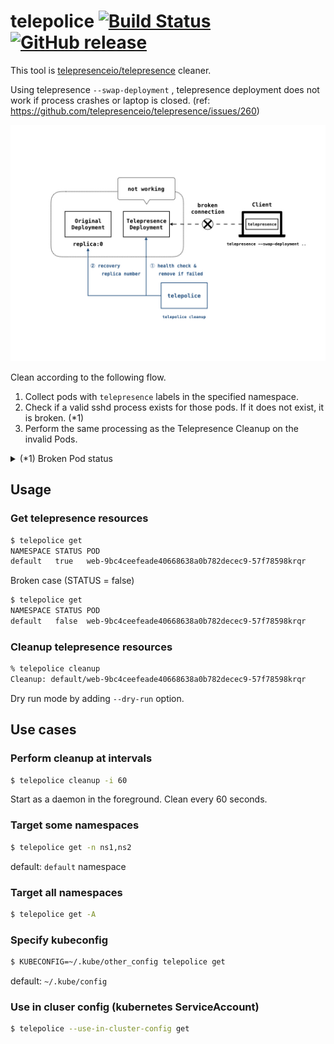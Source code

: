# telepolice [![Build Status](https://github.com/takumakume/telepolice/workflows/build/badge.svg)](https://github.com/takumakume/telepolice/actions) [![GitHub release](https://img.shields.io/github/release/takumakume/telepolice.svg)](https://github.com/takumakume/telepolice/releases)

This tool is [telepresenceio/telepresence](https://github.com/telepresenceio/telepresence) cleaner.

Using telepresence `--swap-deployment` , telepresence deployment does not work if process crashes or laptop is closed. (ref: https://github.com/telepresenceio/telepresence/issues/260)

![image](/docs/telepolice_image.jpeg)

Clean according to the following flow.

1. Collect pods with `telepresence` labels in the specified namespace.
2. Check if a valid sshd process exists for those pods. If it does not exist, it is broken. (*1)
3. Perform the same processing as the Telepresence Cleanup on the invalid Pods.


<details>
<summary>(*1) Broken Pod status</summary>

When telepresence is working:

```sh
~ $ ps -elf
PID   USER     TIME   COMMAND
    1 telepres   0:00 {twistd} /usr/bin/python3.6 /usr/bin/twistd --pidfile= -n -y ./forwarder.py
    8 telepres   0:00 [sshd]
    9 telepres   0:00 /usr/sbin/sshd -e
   14 telepres   0:00 [sshd]
   17 telepres   0:00 sshd: telepresence [priv]
   18 telepres   0:00 sshd: telepresence [priv]
   21 telepres   0:00 sshd: telepresence
   22 telepres   0:00 sshd: telepresence
   28 telepres   0:00 sshd: telepresence [priv]
   30 telepres   0:00 sshd: telepresence@notty
   31 telepres   0:00 ash -c /usr/lib/ssh/sftp-server
   32 telepres   0:00 /usr/lib/ssh/sftp-server
   34 telepres   0:00 sh
   39 telepres   0:00 ps -elf
```

When telepresence is not working:

```sh
~ $ ps -elf
PID   USER     TIME   COMMAND
    1 telepres   0:00 {twistd} /usr/bin/python3.6 /usr/bin/twistd --pidfile= -n -y ./forwarder.py
    8 telepres   0:00 [sshd]
    9 telepres   0:00 /usr/sbin/sshd -e
   14 telepres   0:00 [sshd]
   21 telepres   0:00 [sshd]
   22 telepres   0:00 [sshd]
   30 telepres   0:00 [sshd]
   31 telepres   0:00 [ash]
   34 telepres   0:00 sh
   43 telepres   0:00 ps -elf
```

telepolice sees the state of sshd process.

</details>

## Usage

### Get telepresence resources

```sh
$ telepolice get
NAMESPACE STATUS POD
default   true   web-9bc4ceefeade40668638a0b782decec9-57f78598krqr
```

Broken case (STATUS = false)

```sh
$ telepolice get
NAMESPACE STATUS POD
default   false  web-9bc4ceefeade40668638a0b782decec9-57f78598krqr
```

### Cleanup telepresence resources

```sh
% telepolice cleanup
Cleanup: default/web-9bc4ceefeade40668638a0b782decec9-57f78598krqr
```

Dry run mode by adding `--dry-run` option.

## Use cases

### Perform cleanup at intervals

```sh
$ telepolice cleanup -i 60
```

Start as a daemon in the foreground.
Clean every 60 seconds.

### Target some namespaces

```sh
$ telepolice get -n ns1,ns2
```

default: `default` namespace

### Target all namespaces

```sh
$ telepolice get -A
```

### Specify kubeconfig

```sh
$ KUBECONFIG=~/.kube/other_config telepolice get
```

default: `~/.kube/config`

### Use in cluser config (kubernetes ServiceAccount)

```sh
$ telepolice --use-in-cluster-config get
```
